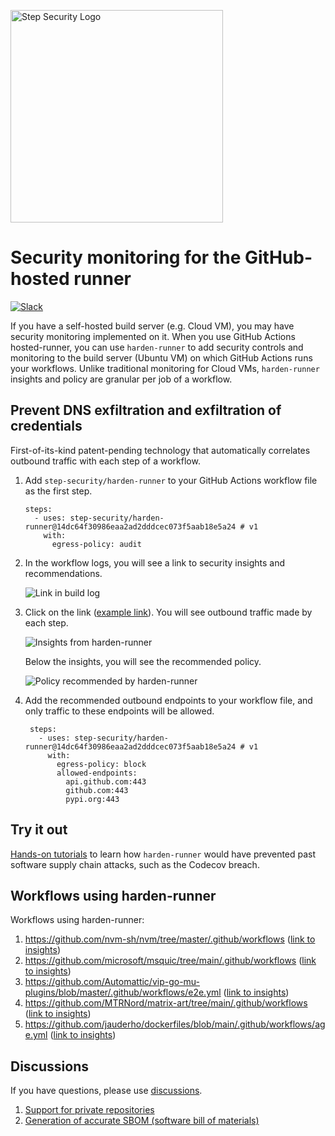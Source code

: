 <p align="left">
  <img src="https://step-security-images.s3.us-west-2.amazonaws.com/Final-Logo-06.png" alt="Step Security Logo" width="340">
</p>

# Security monitoring for the GitHub-hosted runner

[![Slack](https://img.shields.io/badge/Join%20the%20Community-Slack-blue)](https://join.slack.com/t/stepsecuritygroup/shared_invite/zt-11q5o2icy-9xuW51dJWQffFVl3DX98BQ)

If you have a self-hosted build server (e.g. Cloud VM), you may have security monitoring implemented on it. When you use GitHub Actions hosted-runner, you can use `harden-runner` to add security controls and monitoring to the build server (Ubuntu VM) on which GitHub Actions runs your workflows. Unlike traditional monitoring for Cloud VMs, `harden-runner` insights and policy are granular per job of a workflow. 

## Prevent DNS exfiltration and exfiltration of credentials
First-of-its-kind patent-pending technology that automatically correlates outbound traffic with each step of a workflow.

1. Add `step-security/harden-runner` to your GitHub Actions workflow file as the first step. 

    ```
    steps:
      - uses: step-security/harden-runner@14dc64f30986eaa2ad2dddcec073f5aab18e5a24 # v1
        with:
          egress-policy: audit
    ```

2. In the workflow logs, you will see a link to security insights and recommendations.  

    <p align="left">
      <img src="https://github.com/arjundashrath/supply-chain-goat/blob/main/images/harden-runner/ActionLog.png" alt="Link in build log" >
    </p>

3. Click on the link ([example link](https://app.stepsecurity.io/github/jauderho/dockerfiles/actions/runs/1736506434)). You will see outbound traffic made by each step.

    <p align="left">
      <img src="https://github.com/arjundashrath/supply-chain-goat/blob/main/images/harden-runner/OnlineTool.png" alt="Insights from harden-runner" >
    </p>
    Below the insights, you will see the recommended policy.
    <p align="left">
      <img src="https://github.com/arjundashrath/supply-chain-goat/blob/main/images/harden-runner/RecommendedPolicy.png" alt="Policy recommended by harden-runner" >
    </p>

4. Add the recommended outbound endpoints to your workflow file, and only traffic to these endpoints will be allowed.

   ```
    steps:
      - uses: step-security/harden-runner@14dc64f30986eaa2ad2dddcec073f5aab18e5a24 # v1
        with:
          egress-policy: block
          allowed-endpoints: 
            api.github.com:443
            github.com:443
            pypi.org:443
    ```

## Try it out

[Hands-on tutorials](https://github.com/step-security/supply-chain-goat) to learn how `harden-runner` would have prevented past software supply chain attacks, such as the Codecov breach.

## Workflows using harden-runner

Workflows using harden-runner:
1. https://github.com/nvm-sh/nvm/tree/master/.github/workflows ([link to insights](https://app.stepsecurity.io/github/nvm-sh/nvm/actions/runs/1757959262))
2. https://github.com/microsoft/msquic/tree/main/.github/workflows ([link to insights](https://app.stepsecurity.io/github/microsoft/msquic/actions/runs/1759010243))
3. https://github.com/Automattic/vip-go-mu-plugins/blob/master/.github/workflows/e2e.yml ([link to insights](https://app.stepsecurity.io/github/Automattic/vip-go-mu-plugins/actions/runs/1758760957))
4. https://github.com/MTRNord/matrix-art/tree/main/.github/workflows ([link to insights](https://app.stepsecurity.io/github/MTRNord/matrix-art/actions/runs/1758933417))
5. https://github.com/jauderho/dockerfiles/blob/main/.github/workflows/age.yml ([link to insights](https://app.stepsecurity.io/github/jauderho/dockerfiles/actions/runs/1758047950))

## Discussions

If you have questions, please use [discussions](https://github.com/step-security/harden-runner/discussions). 
1. [Support for private repositories](https://github.com/step-security/harden-runner/discussions/74)
2. [Generation of accurate SBOM (software bill of materials)](https://github.com/step-security/harden-runner/discussions/75)
